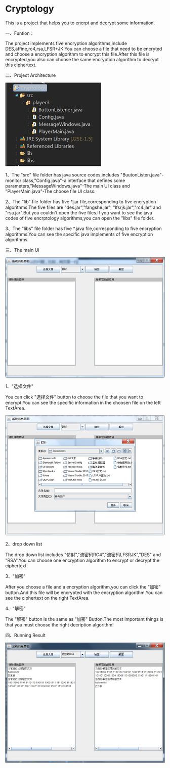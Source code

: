 # Cryptology
This is a project that helps you to encrpt and decrypt some information.

一、Funtion：

The project implements five encryption algorithms,include DES,affine,rc4,rsa,LFSR+JK.You can choose a file that need to be encryted and
choose a encryption algorithm to encrypt this file.After this file is encrypted,you also can choose the same encryption algorithm to decrypt
this ciphertext.

二、Project Architecture

![image](https://github.com/Alexlingl/Cryptology/blob/master/images/project_arch.png)

1、The "src" file folder has java source codes,includes "BuutonListen.java"-monitor class,"Config.java"-a interface that defines some parameters,"MessageWindows.java"-The main UI class and "PlayerMain.java"-The choose file UI class.

2、The "lib" file folder has five *.jar file,corresponding to five encryption algorithms.The five files are "des.jar","fangshe.jar",
"lfsrjk.jar","rc4.jar" and "rsa.jar".But you couldn't open the five files.If you want to see the java codes of five encrptology 
algorithms,you can open the "libs" file folder.

3、The "libs" file folder has five *.java file,corresponding to five encryption algorithms.You can see the specific java implements 
of five encryption algorithms.

三、The main UI

![image](https://github.com/Alexlingl/Cryptology/blob/master/images/Main_UI.png)

1、"选择文件"

You can click "选择文件" button to choose the file that you want to encrypt.You can see the specific information in the choosen file on the
left TextArea.

![image](https://github.com/Alexlingl/Cryptology/blob/master/images/choose_file.png)

2、drop down list

The drop down list includes "仿射","流密码RC4","流密码LFSRJK","DES" and "RSA".You can choose one encryption algorithm to encrypt or decrypt
the ciphertext.

3、"加密"

After you choose a file and a encryption algorithm,you can click the "加密" button.And this file will be encrypted with the encryption
algorithm.You can see the ciphertext on the right TextArea.

4、"解密"

The "解密" button is the same as "加密" Button.The most important things is that you must choose the right decription algorithm!

四、Running Result

![image](https://github.com/Alexlingl/Cryptology/blob/master/images/result.png)

